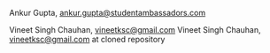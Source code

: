 Ankur Gupta, ankur.gupta@studentambassadors.com

Vineet Singh Chauhan, vineetksc@gmail.com
Vineet Singh Chauhan, vineetksc@gmail.com at cloned repository
